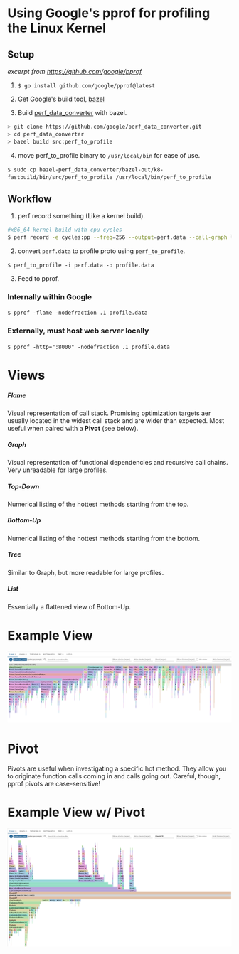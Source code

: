 # Using Google's pprof for profiling the Linux Kernel

## Setup

*excerpt from https://github.com/google/pprof*

1. `$ go install github.com/google/pprof@latest`

2. Get Google's build tool, [bazel](https://bazel.build/install/ubuntu)

3. Build [perf_data_converter](https://github.com/google/perf_data_converter) with bazel.
```sh
> git clone https://github.com/google/perf_data_converter.git
> cd perf_data_converter
> bazel build src:perf_to_profile
```

4. move perf_to_profile binary to `/usr/local/bin` for ease of use.

`$ sudo cp bazel-perf_data_converter/bazel-out/k8-fastbuild/bin/src/perf_to_profile /usr/local/bin/perf_to_profile`

## Workflow

1. perf record something (Like a kernel build).
```sh
#x86_64 kernel build with cpu cycles
$ perf record -e cycles:pp --freq=256 --output=perf.data --call-graph lbr -- make LLVM=1 -j72
```

2. convert `perf.data` to profile proto using `perf_to_profile`.

`$ perf_to_profile -i perf.data -o profile.data`

3. Feed to pprof.

### Internally within Google
`$ pprof -flame -nodefraction .1 profile.data`

### Externally, must host web server locally
`$ pprof -http=":8000" -nodefraction .1 profile.data`

# Views

##### Flame
Visual representation of call stack. Promising optimization targets aer usually located in the widest call stack and are wider than expected. Most useful when paired with a **Pivot** (see below).

##### Graph
Visual representation of functional dependencies and recursive call chains. Very unreadable for large profiles.

##### Top-Down
Numerical listing of the hottest methods starting from the top.

##### Bottom-Up
Numerical listing of the hottest methods starting from the bottom.

##### Tree
Similar to Graph, but more readable for large profiles.

##### List
Essentially a flattened view of Bottom-Up. 

# Example View
![](./ss1.png)

# Pivot
Pivots are useful when investigating a specific hot method. They allow you to originate function calls coming in and calls going out. Careful, though, pprof pivots are case-sensitive!

# Example View w/ Pivot
![](./exview_pivot.png)
